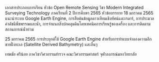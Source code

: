 เอกสารประกอบการเรียน หัวข้อ Open Remote Sensing วิชา Modern Integrated Surveying Technology ภาคเรียนที่ 2 ปีการศึกษา 2565
หัวข้อบรรยาย
18 มกราคม 2565
แนะนำระบบ Google Earth Engine, การสืบค้นข้อมูลดาวเทียมเชิงทัศน์และเรดาร์, การประมวลค่าดัชนีพืชพรรณและน้ำ, การจำแนกสิ่งปกคลุมดินโดยเทคนิคการเรียนรู้ของเครื่อง และการติดตามสถานการณ์น้ำท่วม

25 มกราคม 2565
การประยุกต์ใช้ Google Earth Engine สำหรับการทำแบบจำลองความลึกชายฝั่งทะเล (Satellite Derived Bathymetry) และอื่นๆ

เทพชัย ศรีน้อย
ภาควิชาวิศวกรรมสำรวจ คณะวิศวกรรมศาสตร์
จุฬาลงกรณ์มหาวิทยาลัย
